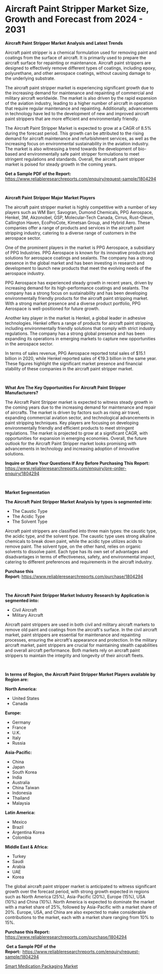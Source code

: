 <p><h1>Aircraft Paint Stripper Market Size, Growth and Forecast from 2024 - 2031</h1></p><p><strong>Aircraft Paint Stripper Market Analysis and Latest Trends</strong></p>
<p><p>Aircraft paint stripper is a chemical formulation used for removing paint and coatings from the surface of aircraft. It is primarily used to prepare the aircraft surface for repainting or maintenance. Aircraft paint strippers are designed to effectively remove different types of coatings, including epoxy, polyurethane, and other aerospace coatings, without causing damage to the underlying substrate.</p><p>The aircraft paint stripper market is experiencing significant growth due to the increasing demand for maintenance and repainting of commercial and military aircraft worldwide. The market is also driven by the rapid expansion of the aviation industry, leading to a higher number of aircraft in operation that require regular maintenance and repainting. Additionally, advancements in technology have led to the development of new and improved aircraft paint strippers that are more efficient and environmentally friendly.</p><p>The Aircraft Paint Stripper Market is expected to grow at a CAGR of 8.5% during the forecast period. This growth can be attributed to the rising demand for aircraft maintenance and refurbishment services, as well as the increasing focus on environmental sustainability in the aviation industry. The market is also witnessing a trend towards the development of bio-based and environmentally safe paint stripper formulations to meet stringent regulations and standards. Overall, the aircraft paint stripper market is poised for steady growth in the coming years.</p></p>
<p><strong>Get a Sample PDF of the Report:&nbsp;</strong> <a href="https://www.reliableresearchreports.com/enquiry/request-sample/1804294">https://www.reliableresearchreports.com/enquiry/request-sample/1804294</a></p>
<p>&nbsp;</p>
<p><strong>Aircraft Paint Stripper Major Market Players</strong></p>
<p><p>The aircraft paint stripper market is highly competitive with a number of key players such as WM Barr, Savogran, Dumond Chemicals, PPG Aerospace, Henkel, 3M, Akzonobel, GSP, Molecular-Tech Canada, Cirrus, Rust-Oleum, Callington Haven, EcoProCote, Kimetsan Group, and Hybrid Aero. These companies offer a range of products and services in the aircraft paint stripping industry, catering to a diverse range of customers in the aerospace sector.</p><p>One of the prominent players in the market is PPG Aerospace, a subsidiary of PPG Industries. PPG Aerospace is known for its innovative products and solutions for aerospace coatings and sealants. The company has a strong presence in the global market and has been investing in research and development to launch new products that meet the evolving needs of the aerospace industry.</p><p>PPG Aerospace has experienced steady growth in recent years, driven by increasing demand for its high-performance coatings and sealants. The company has a strong focus on sustainability and has been developing environmentally friendly products for the aircraft paint stripping market. With a strong market presence and a diverse product portfolio, PPG Aerospace is well-positioned for future growth.</p><p>Another key player in the market is Henkel, a global leader in adhesive technologies. Henkel offers a range of products for aircraft paint stripping, including environmentally friendly solutions that comply with strict industry regulations. The company has a strong global presence and has been expanding its operations in emerging markets to capture new opportunities in the aerospace sector.</p><p>In terms of sales revenue, PPG Aerospace reported total sales of $15.1 billion in 2020, while Henkel reported sales of €19.3 billion in the same year. These figures highlight the significant market presence and financial stability of these companies in the aircraft paint stripper market.</p></p>
<p>&nbsp;</p>
<p><strong>What Are The Key Opportunities For Aircraft Paint Stripper Manufacturers?</strong></p>
<p><p>The Aircraft Paint Stripper market is expected to witness steady growth in the coming years due to the increasing demand for maintenance and repair of aircrafts. The market is driven by factors such as rising air travel, expanding commercial aviation sector, and technological advancements in paint stripping techniques. Key players are focusing on developing environmentally friendly and efficient products to meet stringent regulations. The market is projected to grow at a significant CAGR, with opportunities for expansion in emerging economies. Overall, the future outlook for the Aircraft Paint Stripper market looks promising with advancements in technology and increasing adoption of innovative solutions.</p></p>
<p><strong>Inquire or Share Your Questions If Any Before Purchasing This Report:</strong> <a href="https://www.reliableresearchreports.com/enquiry/pre-order-enquiry/1804294">https://www.reliableresearchreports.com/enquiry/pre-order-enquiry/1804294</a></p>
<p>&nbsp;</p>
<p><strong>Market Segmentation</strong></p>
<p><strong>The Aircraft Paint Stripper Market Analysis by types is segmented into:</strong></p>
<p><ul><li>The Caustic Type</li><li>The Acidic Type</li><li>The Solvent Type</li></ul></p>
<p><p>Aircraft paint strippers are classified into three main types: the caustic type, the acidic type, and the solvent type. The caustic type uses strong alkaline chemicals to break down paint, while the acidic type utilizes acids to remove paint. The solvent type, on the other hand, relies on organic solvents to dissolve paint. Each type has its own set of advantages and disadvantages in terms of effectiveness, safety, and environmental impact, catering to different preferences and requirements in the aircraft industry.</p></p>
<p><strong>Purchase this Report:&nbsp;</strong><a href="https://www.reliableresearchreports.com/purchase/1804294">https://www.reliableresearchreports.com/purchase/1804294</a></p>
<p>&nbsp;</p>
<p><strong>The Aircraft Paint Stripper Market Industry Research by Application is segmented into:</strong></p>
<p><ul><li>Civil Aircraft</li><li>Military Aircraft</li></ul></p>
<p><p>Aircraft paint strippers are used in both civil and military aircraft markets to remove old paint and coatings from the aircraft's surface. In the civil aircraft market, paint strippers are essential for maintenance and repainting processes, ensuring the aircraft's appearance and protection. In the military aircraft market, paint strippers are crucial for maintaining stealth capabilities and overall aircraft performance. Both markets rely on aircraft paint strippers to maintain the integrity and longevity of their aircraft fleets.</p></p>
<p>&nbsp;</p>
<p><strong>In terms of Region, the Aircraft Paint Stripper Market Players available by Region are:</strong></p>
<p>
    <p> <strong> North America: </strong>
        <ul>
            <li>United States</li>
            <li>Canada</li>
        </ul>
        </p> 
    <p> <strong> Europe: </strong>
        <ul>
            <li>Germany</li>
            <li>France</li>
            <li>U.K.</li>
            <li>Italy</li>
            <li>Russia</li>
        </ul>
        </p> 
    <p> <strong> Asia-Pacific: </strong>
        <ul>
            <li>China</li>
            <li>Japan</li>
            <li>South Korea</li>
            <li>India</li>
            <li>Australia</li>
            <li>China Taiwan</li>
            <li>Indonesia</li>
            <li>Thailand</li>
            <li>Malaysia</li>
        </ul>
        </p> 
    <p> <strong> Latin America: </strong>
        <ul>
            <li>Mexico</li>
            <li>Brazil</li>
            <li>Argentina Korea</li>
            <li>Colombia</li>
        </ul>
        </p> 
    <p> <strong> Middle East & Africa: </strong>
        <ul>
            <li>Turkey</li>
            <li>Saudi</li>
            <li>Arabia</li>
            <li>UAE</li>
            <li>Korea</li>
        </ul>
    </p>
    </p>
<p><p>The global aircraft paint stripper market is anticipated to witness significant growth over the forecast period, with strong growth expected in regions such as North America (25%), Asia-Pacific (20%), Europe (15%), USA (10%) and China (10%). North America is expected to dominate the market with a market share of 25%, followed by Asia-Pacific with a market share of 20%. Europe, USA, and China are also expected to make considerable contributions to the market, each with a market share ranging from 10% to 15%.</p></p>
<p><strong>Purchase this Report: </strong><a href="https://www.reliableresearchreports.com/purchase/1804294">https://www.reliableresearchreports.com/purchase/1804294</a></p>
<p>&nbsp;<strong>Get a Sample PDF of the Report:&nbsp;&nbsp;</strong><a href="https://www.reliableresearchreports.com/enquiry/request-sample/1804294">https://www.reliableresearchreports.com/enquiry/request-sample/1804294</a></p>
<p><strong></strong></p>
<p><p><a href="https://gamy-alyssum-396.notion.site/Smart-Medication-Packaging-Market-Size-Market-Share-and-Global-Market-Analysis-Report-2024-2031-13c0ca39c9b341deb18faf8b556e8626">Smart Medication Packaging Market</a></p></p>